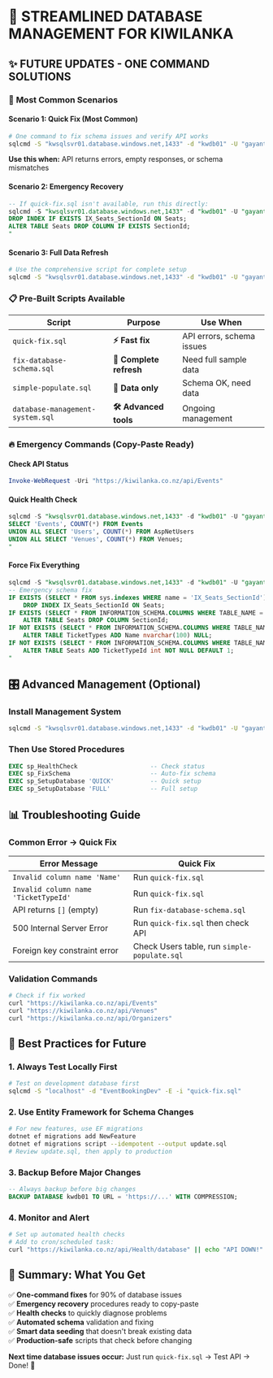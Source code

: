# 🚀 STREAMLINED DATABASE MANAGEMENT FOR KIWILANKA

## ✨ **FUTURE UPDATES - ONE COMMAND SOLUTIONS**

### 🎯 **Most Common Scenarios**

#### **Scenario 1: Quick Fix (Most Common)**
```bash
# One command to fix schema issues and verify API works
sqlcmd -S "kwsqlsvr01.database.windows.net,1433" -d "kwdb01" -U "gayantd" -P "maGulak@143456" -i "quick-fix.sql"
```
**Use this when:** API returns errors, empty responses, or schema mismatches

#### **Scenario 2: Emergency Recovery** 
```sql
-- If quick-fix.sql isn't available, run this directly:
sqlcmd -S "kwsqlsvr01.database.windows.net,1433" -d "kwdb01" -U "gayantd" -P "maGulak@143456" -Q "
DROP INDEX IF EXISTS IX_Seats_SectionId ON Seats;
ALTER TABLE Seats DROP COLUMN IF EXISTS SectionId;
"
```

#### **Scenario 3: Full Data Refresh**
```bash
# Use the comprehensive script for complete setup
sqlcmd -S "kwsqlsvr01.database.windows.net,1433" -d "kwdb01" -U "gayantd" -P "maGulak@143456" -i "fix-database-schema.sql"
```

### 📋 **Pre-Built Scripts Available**

| Script | Purpose | Use When |
|--------|---------|----------|
| `quick-fix.sql` | **⚡ Fast fix** | API errors, schema issues |
| `fix-database-schema.sql` | **🔄 Complete refresh** | Need full sample data |
| `simple-populate.sql` | **📝 Data only** | Schema OK, need data |
| `database-management-system.sql` | **🛠️ Advanced tools** | Ongoing management |

### 🔥 **Emergency Commands (Copy-Paste Ready)**

#### **Check API Status**
```powershell
Invoke-WebRequest -Uri "https://kiwilanka.co.nz/api/Events"
```

#### **Quick Health Check**
```sql
sqlcmd -S "kwsqlsvr01.database.windows.net,1433" -d "kwdb01" -U "gayantd" -P "maGulak@143456" -Q "
SELECT 'Events', COUNT(*) FROM Events
UNION ALL SELECT 'Users', COUNT(*) FROM AspNetUsers
UNION ALL SELECT 'Venues', COUNT(*) FROM Venues;
"
```

#### **Force Fix Everything**
```sql
sqlcmd -S "kwsqlsvr01.database.windows.net,1433" -d "kwdb01" -U "gayantd" -P "maGulak@143456" -Q "
-- Emergency schema fix
IF EXISTS (SELECT * FROM sys.indexes WHERE name = 'IX_Seats_SectionId')
    DROP INDEX IX_Seats_SectionId ON Seats;
IF EXISTS (SELECT * FROM INFORMATION_SCHEMA.COLUMNS WHERE TABLE_NAME = 'Seats' AND COLUMN_NAME = 'SectionId')
    ALTER TABLE Seats DROP COLUMN SectionId;
IF NOT EXISTS (SELECT * FROM INFORMATION_SCHEMA.COLUMNS WHERE TABLE_NAME = 'TicketTypes' AND COLUMN_NAME = 'Name')
    ALTER TABLE TicketTypes ADD Name nvarchar(100) NULL;
IF NOT EXISTS (SELECT * FROM INFORMATION_SCHEMA.COLUMNS WHERE TABLE_NAME = 'Seats' AND COLUMN_NAME = 'TicketTypeId')
    ALTER TABLE Seats ADD TicketTypeId int NOT NULL DEFAULT 1;
"
```

## 🎛️ **Advanced Management (Optional)**

### **Install Management System**
```bash
sqlcmd -S "kwsqlsvr01.database.windows.net,1433" -d "kwdb01" -U "gayantd" -P "maGulak@143456" -i "database-management-system.sql"
```

### **Then Use Stored Procedures**
```sql
EXEC sp_HealthCheck                    -- Check status
EXEC sp_FixSchema                      -- Auto-fix schema
EXEC sp_SetupDatabase 'QUICK'          -- Quick setup
EXEC sp_SetupDatabase 'FULL'           -- Full setup
```

## 📊 **Troubleshooting Guide**

### **Common Error → Quick Fix**

| Error Message | Quick Fix |
|---------------|-----------|
| `Invalid column name 'Name'` | Run `quick-fix.sql` |
| `Invalid column name 'TicketTypeId'` | Run `quick-fix.sql` |
| API returns `[]` (empty) | Run `fix-database-schema.sql` |
| 500 Internal Server Error | Run `quick-fix.sql` then check API |
| Foreign key constraint error | Check Users table, run `simple-populate.sql` |

### **Validation Commands**
```bash
# Check if fix worked
curl "https://kiwilanka.co.nz/api/Events"
curl "https://kiwilanka.co.nz/api/Venues"  
curl "https://kiwilanka.co.nz/api/Organizers"
```

## 🚀 **Best Practices for Future**

### **1. Always Test Locally First**
```bash
# Test on development database first
sqlcmd -S "localhost" -d "EventBookingDev" -E -i "quick-fix.sql"
```

### **2. Use Entity Framework for Schema Changes**
```bash
# For new features, use EF migrations
dotnet ef migrations add NewFeature
dotnet ef migrations script --idempotent --output update.sql
# Review update.sql, then apply to production
```

### **3. Backup Before Major Changes**
```sql
-- Always backup before big changes
BACKUP DATABASE kwdb01 TO URL = 'https://...' WITH COMPRESSION;
```

### **4. Monitor and Alert**
```bash
# Set up automated health checks
# Add to cron/scheduled task:
curl "https://kiwilanka.co.nz/api/Health/database" || echo "API DOWN!"
```

## 🎯 **Summary: What You Get**

✅ **One-command fixes** for 90% of database issues  
✅ **Emergency recovery** procedures ready to copy-paste  
✅ **Health checks** to quickly diagnose problems  
✅ **Automated schema** validation and fixing  
✅ **Smart data seeding** that doesn't break existing data  
✅ **Production-safe** scripts that check before changing  

**Next time database issues occur:** Just run `quick-fix.sql` → Test API → Done! 🎉
